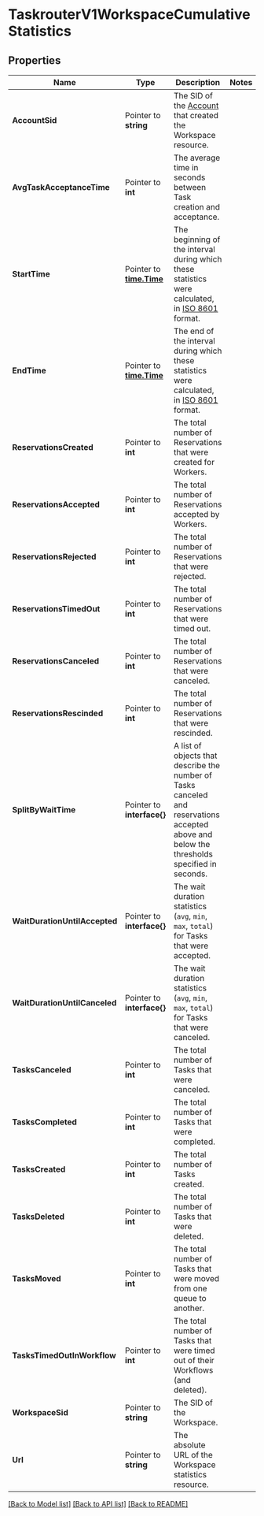 # TaskrouterV1WorkspaceCumulativeStatistics

## Properties

Name | Type | Description | Notes
------------ | ------------- | ------------- | -------------
**AccountSid** | Pointer to **string** | The SID of the [Account](https://www.twilio.com/docs/iam/api/account) that created the Workspace resource. |
**AvgTaskAcceptanceTime** | Pointer to **int** | The average time in seconds between Task creation and acceptance. |
**StartTime** | Pointer to [**time.Time**](time.Time.md) | The beginning of the interval during which these statistics were calculated, in [ISO 8601](https://en.wikipedia.org/wiki/ISO_8601) format. |
**EndTime** | Pointer to [**time.Time**](time.Time.md) | The end of the interval during which these statistics were calculated, in [ISO 8601](https://en.wikipedia.org/wiki/ISO_8601) format. |
**ReservationsCreated** | Pointer to **int** | The total number of Reservations that were created for Workers. |
**ReservationsAccepted** | Pointer to **int** | The total number of Reservations accepted by Workers. |
**ReservationsRejected** | Pointer to **int** | The total number of Reservations that were rejected. |
**ReservationsTimedOut** | Pointer to **int** | The total number of Reservations that were timed out. |
**ReservationsCanceled** | Pointer to **int** | The total number of Reservations that were canceled. |
**ReservationsRescinded** | Pointer to **int** | The total number of Reservations that were rescinded. |
**SplitByWaitTime** | Pointer to **interface{}** | A list of objects that describe the number of Tasks canceled and reservations accepted above and below the thresholds specified in seconds. |
**WaitDurationUntilAccepted** | Pointer to **interface{}** | The wait duration statistics (`avg`, `min`, `max`, `total`) for Tasks that were accepted. |
**WaitDurationUntilCanceled** | Pointer to **interface{}** | The wait duration statistics (`avg`, `min`, `max`, `total`) for Tasks that were canceled. |
**TasksCanceled** | Pointer to **int** | The total number of Tasks that were canceled. |
**TasksCompleted** | Pointer to **int** | The total number of Tasks that were completed. |
**TasksCreated** | Pointer to **int** | The total number of Tasks created. |
**TasksDeleted** | Pointer to **int** | The total number of Tasks that were deleted. |
**TasksMoved** | Pointer to **int** | The total number of Tasks that were moved from one queue to another. |
**TasksTimedOutInWorkflow** | Pointer to **int** | The total number of Tasks that were timed out of their Workflows (and deleted). |
**WorkspaceSid** | Pointer to **string** | The SID of the Workspace. |
**Url** | Pointer to **string** | The absolute URL of the Workspace statistics resource. |

[[Back to Model list]](../README.md#documentation-for-models) [[Back to API list]](../README.md#documentation-for-api-endpoints) [[Back to README]](../README.md)


